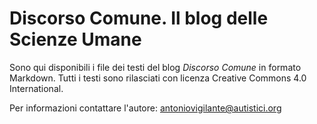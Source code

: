 # Discorso Comune. Il blog delle Scienze Umane

Sono qui disponibili i file dei testi del blog _Discorso Comune_ in formato Markdown.
Tutti i testi sono rilasciati con licenza Creative Commons 4.0 International.

Per informazioni contattare l'autore: antoniovigilante@autistici.org
